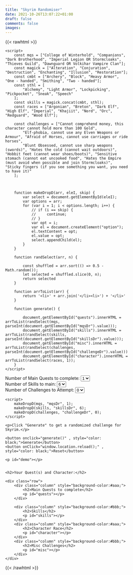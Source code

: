 ```yaml
---
title: "Skyrim Randomiser"
date: 2021-10-26T13:07:22+01:00
draft: false
comments: false
images:
---
```


{{< rawhtml >}}

 <style>
        * {
            box-sizing: border-box;
        }
        /* Create three equal columns that floats next to each other */
        

        .column {
            float: left;
            width: 50%;
            padding: 10px;
            height: auto;
            /* Should be removed. Only for demonstration */
        }
        /* Clear floats after the columns */
        
        .row:after {
            content: "";
            display: table;
            clear: both;
        }

        select.option
        {
            
            color: black;
        }
    </style>

    <script>
        const mqs = ["College of Winterhold", "Companions", "Dark Brotherhood", "Imperial Legion OR Stormcloaks", "Thieves Guild", "Dawnguard OR Volkihar Vampire Clan"];
        const magick = ["Alteration", "Conjuration", "Destruction", "Enchanting", "Illusion", "Restoration"];
        const cmbt = ["Archery", "Block", "Heavy Armor", "One - handed", "Smithing", "Two - handed"];
        const sthl = [
            "Alchemy", "Light Armor", "Lockpicking", "Pickpocket", "Sneak", "Speech"
        ];
        const skills = magick.concat(cmbt, sthl);
        const races = ["Argonian", "Breton", "Dark Elf", "High Elf", "Imperial", "Khajiit", "Nord", "Orc", "Redguard", "Wood Elf"];

        const challenges = ["Cannot comprehend money, this character cannot hold more than 100 Gold",
            "Elf-phobia, cannot use any Elven Weapons or Armour", "Afraid of Horses, cannot use carriages or ride horses",
            "Blunt Obsessed, cannot use sharp weapons (swords)", "Hates the cold (cannot wait outdoors)", "Hobbit feet (cannot wear shoes/boots)", "Sensitive stomach (cannot eat uncooked food", "Hates the Empire (must avoid when possible and join Stormcloaks)", "Sticky fingers (if you see something you want, you need to have it)"
        ];



        function makeDropD(arr, eleI, skip) {
            var select = document.getElementById(eleI);
            var options = arr;
            for (var i = 1; i < options.length; i++) {
                // if (i == skip) {
                //     continue;
                // }
                var opt = i;
                var el = document.createElement("option");
                el.textContent = opt;
                el.value = opt;
                select.appendChild(el);
            }
        }

        function randSelect(arr, n) {

            const shuffled = arr.sort(() => 0.5 - Math.random());
            let selected = shuffled.slice(0, n);
            return selected
        }

        function arrToList(arr) {
            return '<li>' + arr.join('</li><li>') + '</li>'
        }

        function generate() {

            document.getElementById("quests").innerHTML = arrToList(randSelect(mqs, parseInt(document.getElementById("mqsDr").value)));
            document.getElementById("skills").innerHTML = arrToList(randSelect(skills, parseInt(document.getElementById("skillsDr").value)));
            document.getElementById("misc").innerHTML = arrToList(randSelect(challenges, parseInt(document.getElementById("challengeDr").value)))
            document.getElementById("character").innerHTML = arrToList(randSelect(races, 1));
        }
    </script>


<form id="frm1">
        <label for="mqsDr">Number of Main Quests to complete:</label>
        <select name="mqsDr" id="mqsDr">
            <option value="1">1</option>
        </select>
        <br>
        <label for="skillsDr">Number of Skills to main:</label>
        <select name="skillsDr" id="skillsDr">
            <option value="6">6</option>
        </select>
        <br>
        <label for="challengeDr">Number of Challenges to Attempt:</label>
        <select name="challengeDr" id="challengeDr">
            <option value="0">0</option>
        </select>
    </form>

    <script>
        makeDropD(mqs, "mqsDr", 1);
        makeDropD(skills, "skillsDr", 6);
        makeDropD(challenges, "challengeDr", 0);
    </script>

    <p>Click "Generate" to get a randomized challenge for Skyrim.</p>

    <button onclick="generate()" , style="color: black;">Generate</button>
    <button onClick="window.location.reload();" , style="color: black;">Reset</button>

    <p id="demo"></p>


    <h2>Your Quest(s) and Character:</h2>

    <div class="row">
        <div class="column" style="background-color:#aaa;">
            <h2>Main Quests to complete</h2>
            <p id="quests"></p>
        </div>

        <div class="column" style="background-color:#bbb;">
            <h2>Skills</h2>
            <p id="skills"></p>
        </div>
        <div class="column" style="background-color:#aaa;">
            <h2>Character Race</h2>
            <p id="character"></p>
        </div>
        <div class="column" style="background-color:#bbb;">
            <h2>Misc Challenges</h2>
            <p id="misc"></p>
        </div>
    </div>
{{< /rawhtml >}}
